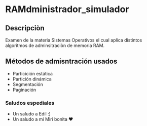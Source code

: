 # RAMdministrador_simulador

## Descripciòn
Examen de la materia Sistemas Operativos el cual aplica distintos algoritmos de adminsitraciòn de memoria RAM.


## Métodos de admisntración usados
- Particición estática
- Partición dinámica
- Segmentación
- Paginación

### Saludos espediales
- Un saludo a Edil :)
- Un saludo a mi Miri bonita :heart:

